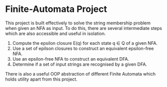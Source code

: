 # Finite-Automata Project
This project is built effectively to solve the string membership problem when given an NFA as input.
To do this, there are several intermediate steps which are also accessible and useful in isolation.

1. Compute the epsilon closure E(q) for each state q ∈ Q of a given NFA.
2. Use a set of epilson closures to construct an equivalent epsilon-free NFA.
3. Use an epsilon-free NFA to construct an equivalent DFA.
4. Determine if a set of input strings are recognised by a given DFA.

There is also a useful OOP abstraction of different Finite Automata which holds utility apart from this project.
